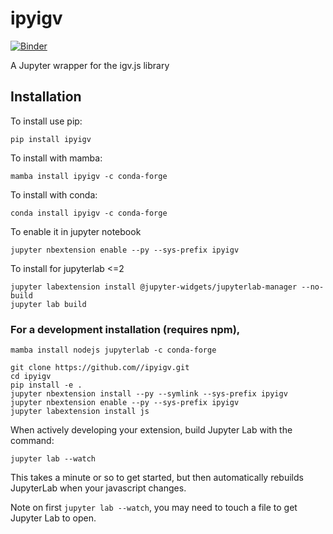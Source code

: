 # ipyigv

[![Binder](https://mybinder.org/badge_logo.svg)](https://mybinder.org/v2/gh/QuantStack/ipyigv/stable?filepath=notebooks/ipyigv.ipynb)

A Jupyter wrapper for the igv.js library

## Installation

To install use pip:

    pip install ipyigv

To install with mamba:

    mamba install ipyigv -c conda-forge

To install with conda:

    conda install ipyigv -c conda-forge

To enable it in jupyter notebook

    jupyter nbextension enable --py --sys-prefix ipyigv

To install for jupyterlab <=2

    jupyter labextension install @jupyter-widgets/jupyterlab-manager --no-build
    jupyter lab build


### For a development installation (requires npm),

    mamba install nodejs jupyterlab -c conda-forge

    git clone https://github.com//ipyigv.git
    cd ipyigv
    pip install -e .
    jupyter nbextension install --py --symlink --sys-prefix ipyigv
    jupyter nbextension enable --py --sys-prefix ipyigv
    jupyter labextension install js


When actively developing your extension, build Jupyter Lab with the command:

    jupyter lab --watch

This takes a minute or so to get started, but then automatically rebuilds JupyterLab when your javascript changes.

Note on first `jupyter lab --watch`, you may need to touch a file to get Jupyter Lab to open.
